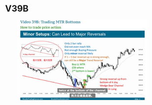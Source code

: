 # V39B

<figure><img src="../../.gitbook/assets/V39B01.jpg" alt=""><figcaption></figcaption></figure>
